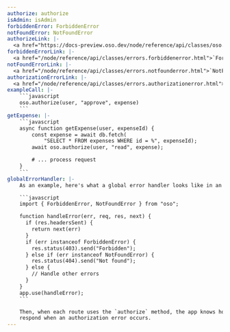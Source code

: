 ```yaml
---
authorize: authorize
isAdmin: isAdmin
forbiddenError: ForbiddenError
notFoundError: NotFoundError
authorizeLink: |-
  <a href="https://docs-preview.oso.dev/node/reference/api/classes/oso.oso-1.html#authorize">`Oso.authorize`</a>
forbiddenErrorLink: |-
  <a href="/node/reference/api/classes/errors.forbiddenerror.html">`ForbiddenError`</a>
notFoundErrorLink: |-
  <a href="/node/reference/api/classes/errors.notfounderror.html">`NotFoundError`</a>
authorizationErrorLink: |-
  <a href="/node/reference/api/classes/errors.authorizationerror.html">an `AuthorizationError`</a>
exampleCall: |-
    ```javascript
    oso.authorize(user, "approve", expense)
    ```
getExpense: |-
    ```javascript
    async function getExpense(user, expenseId) {
        const expense = await db.fetch(
            "SELECT * FROM expenses WHERE id = %", expenseId);
        await oso.authorize(user, "read", expense);

        # ... process request
    }
    ```
globalErrorHandler: |-
    As an example, here's what a global error handler looks like in an Express app:

    ```javascript
    import { ForbiddenError, NotFoundError } from "oso";

    function handleError(err, req, res, next) {
      if (res.headersSent) {
        return next(err)
      }
      if (err instanceof ForbiddenError) {
        res.status(403).send("Forbidden");
      } else if (err instanceof NotFoundError) {
        res.status(404).send("Not found");
      } else {
        // Handle other errors
      }
    }
    app.use(handleError);
    ```

    Then, when each route uses the `authorize` method, the app knows how to
    respond when an authorization error occurs.
---
```

